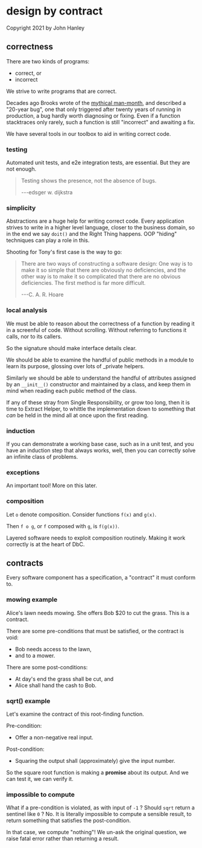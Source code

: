 
# design by contract

Copyright 2021 by John Hanley

## correctness

There are two kinds of programs:

- correct, or
- incorrect

We strive to write programs that are correct.

Decades ago Brooks wrote of the
[mythical man-month](https://en.wikipedia.org/wiki/The_Mythical_Man-Month),
and described a "20-year bug",
one that only triggered after twenty years of running in production,
a bug hardly worth diagnosing or fixing.
Even if a function stacktraces only rarely,
such a function is still "incorrect" and awaiting a fix.

We have several tools in our toolbox to aid in writing correct code.

### testing

Automated unit tests, and e2e integration tests, are essential.
But they are not enough.

> Testing shows the presence, not the absence of bugs.
>
> ---edsger w. dijkstra

### simplicity

Abstractions are a huge help for writing correct code.
Every application strives to write in a higher level language,
closer to the business domain, so in the end we say `doit()`
and the Right Thing happens. OOP "hiding" techniques can play a
role in this.

Shooting for Tony's first case is the way to go:

> There are two ways of constructing a software design:
> One way is to make it so simple that there are obviously no deficiencies,
> and the other way is to make it so complicated that there are no obvious deficiencies.
> The first method is far more difficult.
>
> ---C. A. R. Hoare

### local analysis

We must be able to reason about the correctness of a function
by reading it in a screenful of code.
Without scrolling.
Without referring to functions it calls, nor to its callers.

So the signature should make interface details clear.

We should be able to examine the handful of public methods
in a module to learn its purpose,
glossing over lots of _private helpers.

Similarly we should be able to understand the handful of attributes
assigned by an `__init__()` constructor and maintained by a class,
and keep them in mind when reading each public method of the class.

If any of these stray from Single Responsibility, or grow too long,
then it is time to Extract Helper,
to whittle the implementation down to something that _can_
be held in the mind all at once upon the first reading.

### induction

If you can demonstrate a working base case, such as in a unit test,
and you have an induction step that always works,
well, then you can correctly solve an infinite class of problems.

### exceptions

An important tool!
More on this later.

### composition

Let `o` denote composition.
Consider functions `f(x)` and `g(x)`.

Then `f o g`, or `f` composed with `g`, is `f(g(x))`.

Layered software needs to exploit composition routinely.
Making it work correctly is at the heart of DbC.

## contracts

Every software component has a specification, a "contract" it
must conform to.

### mowing example

Alice's lawn needs mowing.
She offers Bob $20 to cut the grass.
This is a contract.

There are some pre-conditions that must be satisfied, or the contract is void:

- Bob needs access to the lawn,
- and to a mower.

There are some post-conditions:

- At day's end the grass shall be cut, and
- Alice shall hand the cash to Bob.

### sqrt() example

Let's examine the contract of this root-finding function.

Pre-condition:

- Offer a non-negative real input.

Post-condition:

- Squaring the output shall (approximately) give the input number.

So the square root function is making a **promise** about its output.
And we can test it, we can verify it.

### impossible to compute

What if a pre-condition is violated, as with input of `-1` ?
Should `sqrt` return a sentinel like `0` ? No.
It is literally impossible to compute a sensible result,
to return something that satisfies the post-condition.

In that case, we compute "nothing"!
We un-ask the original question,
we raise fatal error rather than returning a result.
